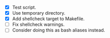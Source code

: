 - [x] Test script.
- [x] Use temporary directory.
- [x] Add shellcheck target to Makefile.
- [ ] Fix shellcheck warnings.
- [ ] Consider doing this as bash aliases instead.
